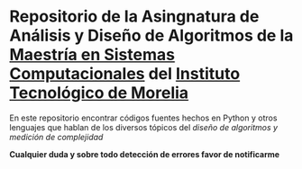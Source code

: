 # Repositorio de la Asingnatura de Análisis y Diseño de Algoritmos de la [Maestría en Sistemas Computacionales](http://dsc.itmorelia.edu.mx) del [Instituto Tecnológico de Morelia](http://www.itmorelia.edu.mx)

En este repositorio encontrar códigos fuentes hechos en Python y otros lenguajes que hablan de los diversos tópicos del *diseño de algoritmos y medición de complejidad*

**Cualquier duda y sobre todo detección de errores favor de notificarme**
